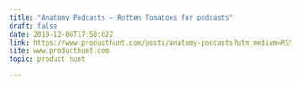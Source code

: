 ```yaml
---
title: "Anatomy Podcasts — Rotten Tomatoes for podcasts"
draft: false
date: 2019-12-06T17:50:02Z
link: https://www.producthunt.com/posts/anatomy-podcasts?utm_medium=RSS&utm_source=hune
site: www.producthunt.com
topic: product hunt  

---
```

